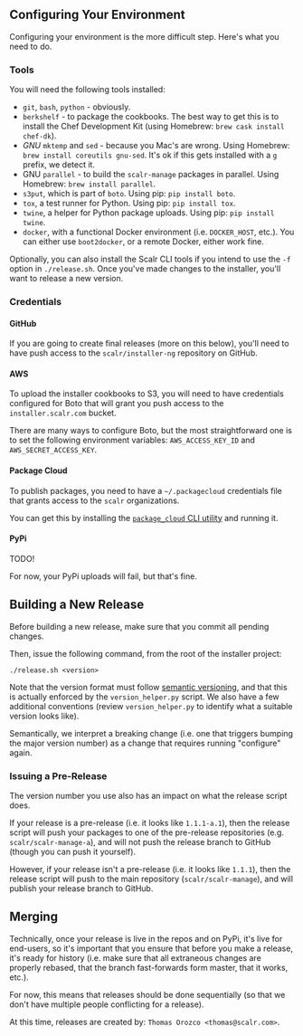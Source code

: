 Configuring Your Environment
----------------------------

Configuring your environment is the more difficult step. Here's what you
need to do.


### Tools ###

You will need the following tools installed:

  + `git`, `bash`, `python` - obviously.
  + `berkshelf` - to package the cookbooks.
    The best way to get this is to install the Chef Development Kit (using
    Homebrew: `brew cask install chef-dk`).
  + *GNU* `mktemp` and `sed` - because you Mac's are wrong.
    Using Homebrew: `brew install coreutils gnu-sed`. It's ok if this gets
    installed with a `g` prefix, we detect it.
  + GNU `parallel` - to build the `scalr-manage` packages in parallel.
    Using Homebrew: `brew install parallel`.
  + `s3put`, which is part of `boto`. Using pip: `pip install boto`.
  + `tox`, a test runner for Python. Using pip: `pip install tox`.
  + `twine`, a helper for Python package uploads. Using pip:
    `pip install twine`.
  + `docker`, with a functional Docker environment (i.e. `DOCKER_HOST`, etc.).
    You can either use `boot2docker`, or a remote Docker, either work fine.

Optionally, you can also install the Scalr CLI tools if you intend to use the
`-f` option in `./release.sh`.
Once you've made changes to the installer, you'll want to release a new
version.


### Credentials ###

#### GitHub ####

If you are going to create final releases (more on this below), you'll need
to have push access to the `scalr/installer-ng` repository on GitHub.

#### AWS ####

To upload the installer cookbooks to S3, you will need to have credentials
configured for Boto that will grant you push access to the
`installer.scalr.com` bucket.

There are many ways to configure Boto, but the most straightforward one is
to set the following environment variables: `AWS_ACCESS_KEY_ID` and
`AWS_SECRET_ACCESS_KEY`.

#### Package Cloud ####

To publish packages, you need to have a `~/.packagecloud` credentials file
that grants access to the `scalr` organizations.

You can get this by installing the [`package_cloud` CLI utility][10] and
running it.

#### PyPi ####

TODO!

For now, your PyPi uploads will fail, but that's fine.


Building a New Release
----------------------

Before building a new release, make sure that you commit all pending changes.

Then, issue the following command, from the root of the installer project:

    ./release.sh <version>

Note that the version format must follow [semantic versioning][00], and that
this is actually enforced by the `version_helper.py` script. We also have a few
additional conventions (review `version_helper.py` to identify what a suitable
version looks like).

Semantically, we interpret a breaking change (i.e. one that triggers bumping
the major version number) as a change that requires running "configure" again.


### Issuing a Pre-Release ###

The version number you use also has an impact on what the release script does.

If your release is a pre-release (i.e. it looks like `1.1.1-a.1`), then the
release script will push your packages to one of the pre-release repositories
(e.g. `scalr/scalr-manage-a`), and will not push the release branch to GitHub
(though you can push it yourself).

However, if your release isn't a pre-release (i.e. it looks like `1.1.1`), then
the release script will push to the main repository (`scalr/scalr-manage`),
and will publish your release branch to GitHub.


Merging
-------

Technically, once your release is live in the repos and on PyPi, it's live for
end-users, so it's important that you ensure that before you make a release,
it's ready for history (i.e. make sure that all extraneous changes are
properly rebased, that the branch fast-forwards form master, that it works,
etc.).

For now, this means that releases should be done sequentially (so that we
don't have multiple people conflicting for a release).

At this time, releases are created by: `Thomas Orozco <thomas@scalr.com>`.


  [00]: http://semver.org
  [10]: https://packagecloud.io/docs#cli_install
